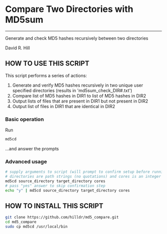 # Compare Two Directories with MD5sum
-----------------------------------------------------------------------------
Generate and check MD5 hashes recursively between two directories

David R. Hill

## HOW TO USE THIS SCRIPT
This script performs a series of actions:

1. Generate and verify MD5 hashes recursively in two unique user specified directories (results in 'md5sum\_check_DIR#.txt')
2. Compare list of MD5 hashes in DIR1 to list of MD5 hashes in DIR2
3. Output lists of files that are present in DIR1 but not present in DIR2 
4. Output list of files in DIR1 that are identical in DIR2 

### Basic operation
Run 
```sh
md5cd
```
...and answer the prompts

### Advanced usage
```sh
# supply arguments to script (will prompt to confirm setup before runninf md5cd)
# directories are path strings (no quotations) and cores is an integer
md5cd source_directory target_directory cores 
# pass "yes" answer to skip confirmation step
echo "y" | md5cd source_directory target_directory cores
```

## HOW TO INSTALL THIS SCRIPT 
``` sh
git clone https://github.com/hilldr/md5_compare.git
cd md5_compare
sudo cp md5cd /usr/local/bin
```

